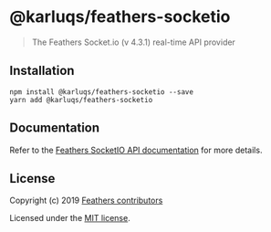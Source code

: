 # @karluqs/feathers-socketio

> The Feathers Socket.io (v 4.3.1) real-time API provider

## Installation

```
npm install @karluqs/feathers-socketio --save
yarn add @karluqs/feathers-socketio
```

## Documentation

Refer to the [Feathers SocketIO API documentation](https://docs.feathersjs.com/api/socketio.html) for more details.

## License

Copyright (c) 2019 [Feathers contributors](https://github.com/feathersjs/client/graphs/contributors)

Licensed under the [MIT license](LICENSE).
